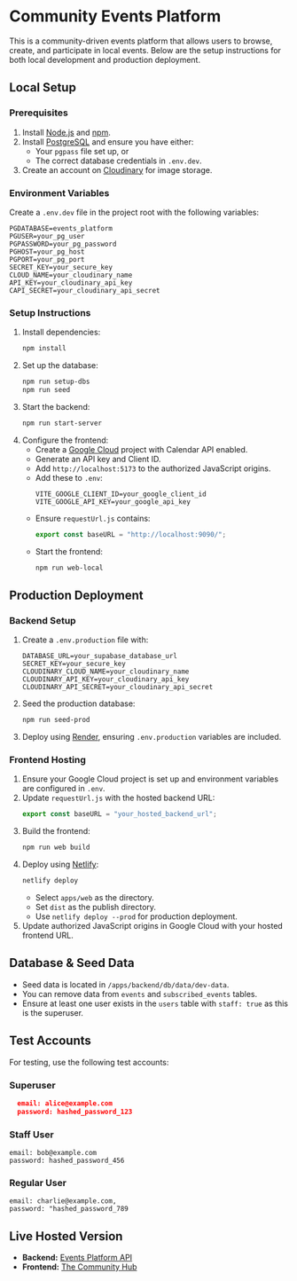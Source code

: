 # Community Events Platform

This is a community-driven events platform that allows users to browse, create, and participate in local events. Below are the setup instructions for both local development and production deployment.

## Local Setup

### Prerequisites
1. Install [Node.js](https://nodejs.org/) and [npm](https://www.npmjs.com/).
2. Install [PostgreSQL](https://www.postgresql.org/) and ensure you have either:
   - Your `pgpass` file set up, or
   - The correct database credentials in `.env.dev`.
3. Create an account on [Cloudinary](https://cloudinary.com/) for image storage.

### Environment Variables
Create a `.env.dev` file in the project root with the following variables:
```env
PGDATABASE=events_platform
PGUSER=your_pg_user
PGPASSWORD=your_pg_password
PGHOST=your_pg_host
PGPORT=your_pg_port
SECRET_KEY=your_secure_key
CLOUD_NAME=your_cloudinary_name
API_KEY=your_cloudinary_api_key
CAPI_SECRET=your_cloudinary_api_secret
```

### Setup Instructions
1. Install dependencies:
   ```sh
   npm install
   ```
2. Set up the database:
   ```sh
   npm run setup-dbs
   npm run seed
   ```
3. Start the backend:
   ```sh
   npm run start-server
   ```
4. Configure the frontend:
   - Create a [Google Cloud](https://console.cloud.google.com/) project with Calendar API enabled.
   - Generate an API key and Client ID.
   - Add `http://localhost:5173` to the authorized JavaScript origins.
   - Add these to `.env`:
     ```env
     VITE_GOOGLE_CLIENT_ID=your_google_client_id
     VITE_GOOGLE_API_KEY=your_google_api_key
     ```
   - Ensure `requestUrl.js` contains:
     ```js
     export const baseURL = "http://localhost:9090/";
     ```
   - Start the frontend:
     ```sh
     npm run web-local
     ```

## Production Deployment

### Backend Setup
1. Create a `.env.production` file with:
   ```env
   DATABASE_URL=your_supabase_database_url
   SECRET_KEY=your_secure_key
   CLOUDINARY_CLOUD_NAME=your_cloudinary_name
   CLOUDINARY_API_KEY=your_cloudinary_api_key
   CLOUDINARY_API_SECRET=your_cloudinary_api_secret
   ```
2. Seed the production database:
   ```sh
   npm run seed-prod
   ```
3. Deploy using [Render](https://render.com/), ensuring `.env.production` variables are included.

### Frontend Hosting
1. Ensure your Google Cloud project is set up and environment variables are configured in `.env`.
2. Update `requestUrl.js` with the hosted backend URL:
   ```js
   export const baseURL = "your_hosted_backend_url";
   ```
3. Build the frontend:
   ```sh
   npm run web build
   ```
4. Deploy using [Netlify](https://www.netlify.com/):
   ```sh
   netlify deploy
   ```
   - Select `apps/web` as the directory.
   - Set `dist` as the publish directory.
   - Use `netlify deploy --prod` for production deployment.
5. Update authorized JavaScript origins in Google Cloud with your hosted frontend URL.

## Database & Seed Data
- Seed data is located in `/apps/backend/db/data/dev-data`.
- You can remove data from `events` and `subscribed_events` tables.
- Ensure at least one user exists in the `users` table with `staff: true` as this is the superuser.

## Test Accounts
For testing, use the following test accounts:

### Superuser
```json
  email: alice@example.com
  password: hashed_password_123
```

### Staff User
```
email: bob@example.com
password: hashed_password_456
```

### Regular User
```
email: charlie@example.com,
password: "hashed_password_789
```

## Live Hosted Version
- **Backend:** [Events Platform API](https://events-platform-vcrx.onrender.com)
- **Frontend:** [The Community Hub](https://thecommunityhub.netlify.app/)
